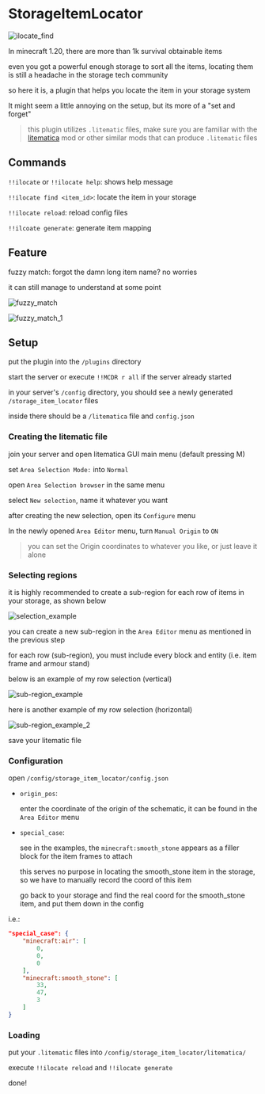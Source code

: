 # StorageItemLocator

![ilocate_find](https://github.com/BlissfulAlloy79/BlissfulAlloy79_MCDR_plugins/assets/45236703/7a46c59c-81c7-4780-80f8-bf7308c89a2b)


In minecraft 1.20, there are more than 1k survival obtainable items

even you got a powerful enough storage to sort all the items, locating them is still a headache in the storage tech community

so here it is, a plugin that helps you locate the item in your storage system

It might seem a little annoying on the setup, but its more of a "set and forget"

> this plugin utilizes `.litematic` files, make sure you are familiar with the [litematica](https://github.com/maruohon/litematica) mod or other similar mods that can produce `.litematic` files

## Commands

`!!ilocate` or `!!ilocate help`: shows help message

`!!ilocate find <item_id>`: locate the item in your storage

`!!ilocate reload`: reload config files

`!!ilcoate generate`: generate item mapping

## Feature

fuzzy match: forgot the damn long item name? no worries

it can still manage to understand at some point

![fuzzy_match](https://github.com/BlissfulAlloy79/BlissfulAlloy79_MCDR_plugins/assets/45236703/622c5702-4ba4-4c45-a4b4-816d8293c7dc)

![fuzzy_match_1](https://github.com/BlissfulAlloy79/BlissfulAlloy79_MCDR_plugins/assets/45236703/5c9196fe-a142-4a9b-b12d-9d7eb49c6210)

## Setup

put the plugin into the `/plugins` directory

start the server or execute `!!MCDR r all` if the server already started

in your server's `/config` directory, you should see a newly generated `/storage_item_locator` files

inside there should be a `/litematica` file and `config.json`

### Creating the litematic file

join your server and open litematica GUI main menu (default pressing M)

set `Area Selection Mode:` into `Normal`

open `Area Selection browser` in the same menu

select `New selection`, name it whatever you want

after creating the new selection, open its `Configure` menu

In the newly opened `Area Editor` menu, turn `Manual Origin` to `ON`

> you can set the Origin coordinates to whatever you like, or just leave it alone

### Selecting regions

it is highly recommended to create a sub-region for each row of items in your storage, as shown below

![selection_example](https://github.com/BlissfulAlloy79/BlissfulAlloy79_MCDR_plugins/assets/45236703/0ff011bd-3101-4fed-9112-fd89c08cac0c)

you can create a new sub-region in the `Area Editor` menu as mentioned in the previous step

for each row (sub-region), you must include every block and entity (i.e. item frame and armour stand)

below is an example of my row selection (vertical)

![sub-region_example](https://github.com/BlissfulAlloy79/BlissfulAlloy79_MCDR_plugins/assets/45236703/715df5b3-7984-4bcf-a4e5-6ac41f556152)

here is another example of my row selection (horizontal)

![sub-region_example_2](https://github.com/BlissfulAlloy79/BlissfulAlloy79_MCDR_plugins/assets/45236703/de6f9a5e-8112-4847-aafb-f21d39124f7f)

save your litematic file

### Configuration

open `/config/storage_item_locator/config.json`

- `origin_pos`:

    enter the coordinate of the origin of the schematic, it can be found in the `Area Editor` menu

- `special_case`:

    see in the examples, the `minecraft:smooth_stone` appears as a filler block for the item frames to attach

    this serves no purpose in locating the smooth_stone item in the storage, so we have to manually record the coord of this item

    go back to your storage and find the real coord for the smooth_stone item, and put them down in the config

i.e.:

```json
"special_case": {
    "minecraft:air": [
        0,
        0,
        0
    ],
    "minecraft:smooth_stone": [
        33,
        47,
        3
    ]
}
```

### Loading

put your `.litematic` files into `/config/storage_item_locator/litematica/`

execute `!!ilocate reload` and `!!ilocate generate`

done!

